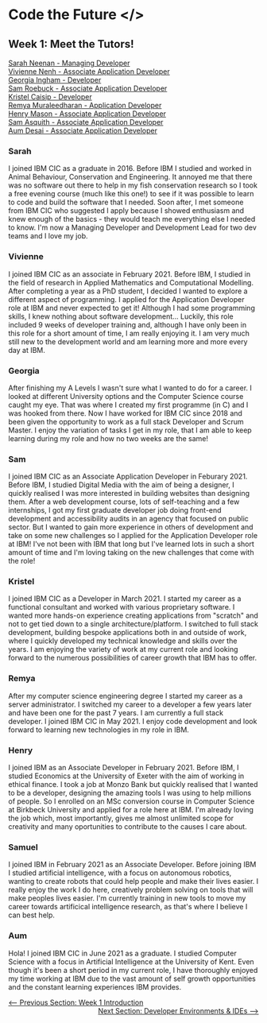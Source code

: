# Code the Future </>

## Week 1: Meet the Tutors!

[Sarah Neenan - Managing Developer](#Sarah)\
[Vivienne Nenh - Associate Application Developer](#Vivienne)\
[Georgia Ingham - Developer](#Georgia)\
[Sam Roebuck - Associate Application Developer](#Sam)\
[Kristel Caisip - Developer](#Kristel)\
[Remya Muraleedharan - Application Developer](#Remya)\
[Henry Mason - Associate Application Developer](#Henry)\
[Sam Asquith - Associate Application Developer](#Samuel)\
[Aum Desai - Associate Application Developer](#Aum)

### Sarah

I joined IBM CIC as a graduate in 2016. Before IBM I studied and worked in Animal Behaviour,
Conservation and Engineering. It annoyed me that there was no software out there to help in
my fish conservation research so I took a free evening course (much like this one!) to see if
it was possible to learn to code and build the software that I needed. Soon after, I met someone
from IBM CIC who suggested I apply because I showed enthusiasm and knew enough of the basics -
they would teach me everything else I needed to know. I'm now a Managing Developer and Development Lead for two dev
teams and I love my job.

### Vivienne

I joined IBM CIC as an associate in February 2021. Before IBM, I studied in the field of research in Applied Mathematics and Computational Modelling. After completing a year as a PhD student, I decided I wanted to explore a different aspect of programming. I applied for the Application Developer role at IBM and never expected to get it! Although I had some programming skills, I knew nothing about software development... Luckily, this role included 9 weeks of developer training and, although I have only been in this role for a short amount of time, I am really enjoying it. I am very much still new to the development world and am learning more and more every day at IBM.

### Georgia

After finishing my A Levels I wasn't sure what I wanted to do for a career. I looked at different University
options and the Computer Science course caught my eye. That was where I created my first programme (in C)
and I was hooked from there. Now I have worked for IBM CIC since 2018 and been given the opportunity to work
as a full stack Developer and Scrum Master. I enjoy the variation of tasks I get in my role, that I am able
to keep learning during my role and how no two weeks are the same!

### Sam

I joined IBM CIC as an Associate Application Developer in Feburary 2021. Before IBM, I studied Digital Media with the aim of being a designer, I quickly realised I was more interested in building websites than designing them. After a web development course, lots of self-teaching and a few internships, I got my first graduate developer job doing front-end development and accessibility audits in an agency that focused on public sector. But I wanted to gain more experience in others of development and take on some new challenges so I applied for the Application Developer role at IBM! I've not been with IBM that long but I've learned lots in such a short amount of time and I'm loving taking on the new challenges that come with the role!

### Kristel

I joined IBM CIC as a Developer in March 2021. I started my career as a functional consultant and worked with various proprietary software. I wanted more hands-on experience creating applications from "scratch" and not to get tied down to a single architecture/platform. I switched to full stack development, building bespoke applications both in and outside of work, where I quickly developed my technical knowledge and skills over the years. I am enjoying the variety of work at my current role and looking forward to the numerous possibilities of career growth that IBM has to offer.

### Remya

After my computer science engineering degree I started my career as a server administrator. I switched my career to a developer a few years later and have been one for the past 7 years. I am currently a full stack developer. I joined IBM CIC in May 2021. I enjoy code development and look forward to learning new technologies in my role in IBM.

### Henry

I joined IBM as an Associate Developer in February 2021. Before IBM, I studied Economics at the University of Exeter with the aim of working in ethical finance. I took a job at Monzo Bank but quickly realised that I wanted to be a developer, designing the amazing tools I was using to help millions of people. So I enrolled on an MSc conversion course in Computer Science at Birkbeck University and applied for a role here at IBM. I'm already loving the job which, most importantly, gives me almost unlimited scope for creativity and many oportunities to contribute to the causes I care about.

### Samuel

I joined IBM in February 2021 as an Associate Developer. Before joining IBM I studied artificial intelligence, with a focus on autonomous robotics, wanting to create robots that could help people and make their lives easier. I really enjoy the work I do here, creatively problem solving on tools that will make peoples lives easier. I'm currently training in new tools to move my career towards artificical intelligence research, as that's where I believe I can best help.

### Aum

Hola! I joined IBM CIC in June 2021 as a graduate. I studied Computer Science with a focus in Artificial Intelligence at the University of Kent. Even though it's been a short period in my current role, I have thoroughly enjoyed my time working at IBM due to the vast amount of self growth opportunities and the constant learning experiences IBM provides.

<div style="width: 100%">
<a href='README.md' ><-- Previous Section: Week 1 Introduction</a>
<div align="right"><a  href='intro_to_ide.md'>Next Section: Developer Environments & IDEs --></a></div>
</div>
